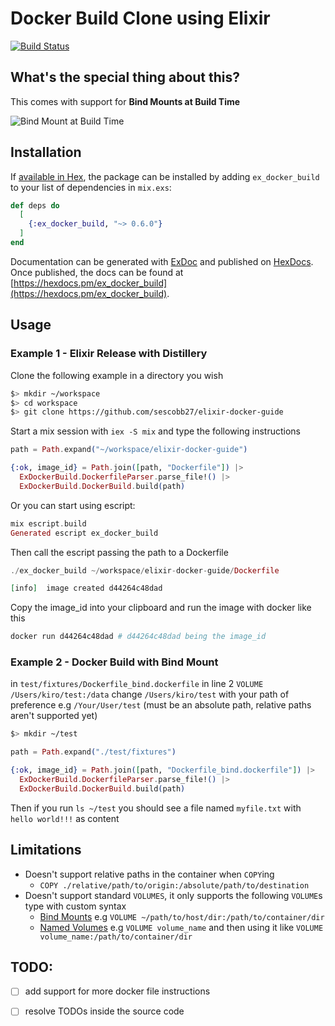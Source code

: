 # Docker Build Clone using Elixir

[![Build Status](https://travis-ci.org/sescobb27/ex_docker_build.svg?branch=master)](https://travis-ci.org/sescobb27/ex_docker_build)

## What's the special thing about this?

This comes with support for **Bind Mounts at Build Time**

![Bind Mount at Build Time](https://user-images.githubusercontent.com/31992054/46028189-d2b73300-c0e7-11e8-9c78-3575f652bc98.png)

## Installation

If [available in Hex](https://hex.pm/docs/publish), the package can be installed
by adding `ex_docker_build` to your list of dependencies in `mix.exs`:

```elixir
def deps do
  [
    {:ex_docker_build, "~> 0.6.0"}
  ]
end
```

Documentation can be generated with [ExDoc](https://github.com/elixir-lang/ex_doc)
and published on [HexDocs](https://hexdocs.pm). Once published, the docs can
be found at [https://hexdocs.pm/ex_docker_build](https://hexdocs.pm/ex_docker_build).

## Usage


### Example 1 - **Elixir Release with Distillery**

Clone the following example in a directory you wish

```sh
$> mkdir ~/workspace
$> cd workspace
$> git clone https://github.com/sescobb27/elixir-docker-guide
```

Start a mix session with `iex -S mix` and type the following instructions

```ex
path = Path.expand("~/workspace/elixir-docker-guide")

{:ok, image_id} = Path.join([path, "Dockerfile"]) |>
  ExDockerBuild.DockerfileParser.parse_file!() |>
  ExDockerBuild.DockerBuild.build(path)
```

Or you can start using escript:

```ex
mix escript.build
Generated escript ex_docker_build
```

Then call the escript passing the path to a Dockerfile

```ex
./ex_docker_build ~/workspace/elixir-docker-guide/Dockerfile

[info]  image created d44264c48dad
```

Copy the image_id into your clipboard and run the image with docker like this

```sh
docker run d44264c48dad # d44264c48dad being the image_id
```

### Example 2 - **Docker Build with Bind Mount**

in `test/fixtures/Dockerfile_bind.dockerfile` in line 2 `VOLUME /Users/kiro/test:/data`
change `/Users/kiro/test` with your path of preference e.g `/Your/User/test`
(must be an absolute path, relative paths aren't supported yet)

```sh
$> mkdir ~/test
```

```ex
path = Path.expand("./test/fixtures")

{:ok, image_id} = Path.join([path, "Dockerfile_bind.dockerfile"]) |>
  ExDockerBuild.DockerfileParser.parse_file!() |>
  ExDockerBuild.DockerBuild.build(path)
```

Then if you run `ls ~/test` you should see a file named `myfile.txt` with
`hello world!!!` as content

## Limitations

- Doesn't support relative paths in the container when `COPY`ing
  - `COPY ./relative/path/to/origin:/absolute/path/to/destination`
- Doesn't support standard `VOLUMES`, it only supports the following `VOLUME`s type
with custom syntax
  - [Bind Mounts](https://docs.docker.com/storage/bind-mounts/) e.g `VOLUME ~/path/to/host/dir:/path/to/container/dir`
  - [Named Volumes](https://docs.docker.com/storage/volumes/) e.g `VOLUME volume_name` and then using it like `VOLUME volume_name:/path/to/container/dir`

## TODO:

- [ ] add support for more docker file instructions
- [ ] resolve TODOs inside the source code

